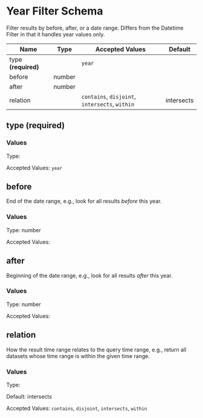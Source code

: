 

# Year Filter Schema

Filter results by before, after, or a date range. Differs from the Datetime Filter in that it handles year values only.


| Name | Type | Accepted Values | Default |
|------|------|--------|---------|
| type **(required)**| | `year`|  |
| before| number| |  |
| after| number| |  |
| relation| | `contains`, `disjoint`, `intersects`, `within`| intersects |


## type **(required)**


### Values

Type: 


Accepted Values: `year`

## before

End of the date range, e.g., look for all results *before* this year.

### Values

Type: number


Accepted Values: 

## after

Beginning of the date range, e.g., look for all results *after* this year.

### Values

Type: number


Accepted Values: 

## relation

How the result time range relates to the query time range, e.g., return all datasets whose time range is within the given time range.

### Values

Type: 

Default: intersects

Accepted Values: `contains`, `disjoint`, `intersects`, `within`


